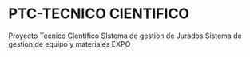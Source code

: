 # PTC-TECNICO CIENTIFICO
 Proyecto Tecnico Cientifico
 SIstema de gestion de Jurados
 Sistema de gestion de equipo y materiales EXPO
